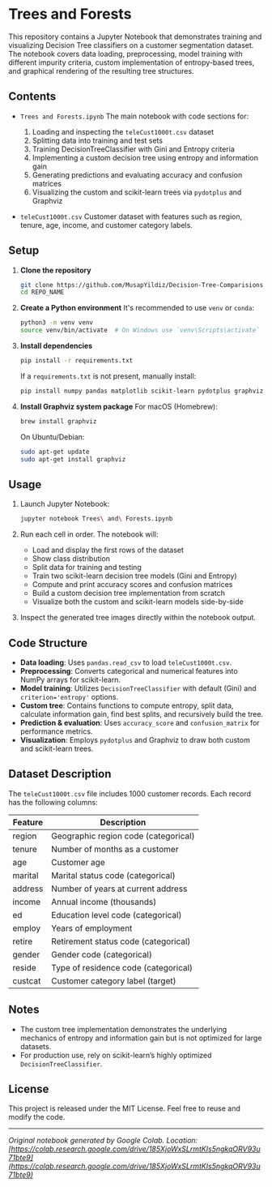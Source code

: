 # Trees and Forests

This repository contains a Jupyter Notebook that demonstrates training and visualizing Decision Tree classifiers on a customer segmentation dataset. The notebook covers data loading, preprocessing, model training with different impurity criteria, custom implementation of entropy-based trees, and graphical rendering of the resulting tree structures.

## Contents

* `Trees and Forests.ipynb`
  The main notebook with code sections for:

  1. Loading and inspecting the `teleCust1000t.csv` dataset
  2. Splitting data into training and test sets
  3. Training DecisionTreeClassifier with Gini and Entropy criteria
  4. Implementing a custom decision tree using entropy and information gain
  5. Generating predictions and evaluating accuracy and confusion matrices
  6. Visualizing the custom and scikit-learn trees via `pydotplus` and Graphviz

* `teleCust1000t.csv`
  Customer dataset with features such as region, tenure, age, income, and customer category labels.

## Setup

1. **Clone the repository**

   ```bash
   git clone https://github.com/MusapYildiz/Decision-Tree-Comparisions.git
   cd REPO_NAME
   ```

2. **Create a Python environment**
   It's recommended to use `venv` or `conda`:

   ```bash
   python3 -m venv venv
   source venv/bin/activate  # On Windows use `venv\Scripts\activate`
   ```

3. **Install dependencies**

   ```bash
   pip install -r requirements.txt
   ```

   If a `requirements.txt` is not present, manually install:

   ```bash
   pip install numpy pandas matplotlib scikit-learn pydotplus graphviz
   ```

4. **Install Graphviz system package**
   For macOS (Homebrew):

   ```bash
   brew install graphviz
   ```

   On Ubuntu/Debian:

   ```bash
   sudo apt-get update
   sudo apt-get install graphviz
   ```

## Usage

1. Launch Jupyter Notebook:

   ```bash
   jupyter notebook Trees\ and\ Forests.ipynb
   ```

2. Run each cell in order. The notebook will:

   * Load and display the first rows of the dataset
   * Show class distribution
   * Split data for training and testing
   * Train two scikit-learn decision tree models (Gini and Entropy)
   * Compute and print accuracy scores and confusion matrices
   * Build a custom decision tree implementation from scratch
   * Visualize both the custom and scikit-learn models side-by-side

3. Inspect the generated tree images directly within the notebook output.

## Code Structure

* **Data loading**: Uses `pandas.read_csv` to load `teleCust1000t.csv`.
* **Preprocessing**: Converts categorical and numerical features into NumPy arrays for scikit-learn.
* **Model training**: Utilizes `DecisionTreeClassifier` with default (Gini) and `criterion='entropy'` options.
* **Custom tree**: Contains functions to compute entropy, split data, calculate information gain, find best splits, and recursively build the tree.
* **Prediction & evaluation**: Uses `accuracy_score` and `confusion_matrix` for performance metrics.
* **Visualization**: Employs `pydotplus` and Graphviz to draw both custom and scikit-learn trees.

## Dataset Description

The `teleCust1000t.csv` file includes 1000 customer records. Each record has the following columns:

| Feature | Description                          |
| ------- | ------------------------------------ |
| region  | Geographic region code (categorical) |
| tenure  | Number of months as a customer       |
| age     | Customer age                         |
| marital | Marital status code (categorical)    |
| address | Number of years at current address   |
| income  | Annual income (thousands)            |
| ed      | Education level code (categorical)   |
| employ  | Years of employment                  |
| retire  | Retirement status code (categorical) |
| gender  | Gender code (categorical)            |
| reside  | Type of residence code (categorical) |
| custcat | Customer category label (target)     |

## Notes

* The custom tree implementation demonstrates the underlying mechanics of entropy and information gain but is not optimized for large datasets.
* For production use, rely on scikit-learn’s highly optimized `DecisionTreeClassifier`.

## License

This project is released under the MIT License. Feel free to reuse and modify the code.

---

*Original notebook generated by Google Colab. Location: [https://colab.research.google.com/drive/185XjoWxSLrmtKIs5ngkqORV93u71bte9](https://colab.research.google.com/drive/185XjoWxSLrmtKIs5ngkqORV93u71bte9)*
